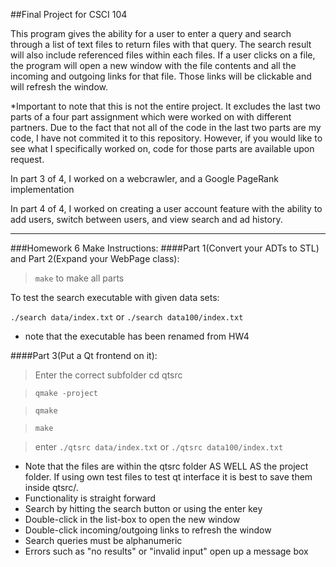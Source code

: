 ##Final Project for CSCI 104

This program gives the ability for a user to enter a query and search through a list of text files to return files with that query.  The search result will also include referenced files within each files.  If a user clicks on a file, the program will open a new window with the file contents and all the incoming and outgoing links for that file.  Those links will be clickable and will refresh the window.

*Important to note that this is not the entire project.  It excludes the last two parts of a four part assignment which were worked on with different partners.  Due to the fact that not all of the code in the last two parts are my code, I have not commited it to this repository.  However, if you would like to see what I specifically worked on, code for those parts are available upon request.

In part 3 of 4, I worked on a webcrawler, and a Google PageRank implementation

In part 4 of 4, I worked on creating a user account feature with the ability to add users, switch between users, and view search and ad history.
  
***

###Homework 6 Make Instructions:
####Part 1(Convert your ADTs to STL) and Part 2(Expand your WebPage class):

>`make` to make all parts

To test the search executable with given data sets:

`./search data/index.txt` or `./search data100/index.txt`

+ note that the executable has been renamed from HW4

####Part 3(Put a Qt frontend on it):

>Enter the correct subfolder cd qtsrc

>`qmake -project`

>`qmake`

>`make`

>enter `./qtsrc data/index.txt` or `./qtsrc data100/index.txt`

+ Note that the files are within the qtsrc folder AS WELL AS the project folder.  If using own test files to test qt interface it is best to save them inside qtsrc/.
+ Functionality is straight forward
+ Search by hitting the search button or using the enter key
+ Double-click in the list-box to open the new window
+ Double-click incoming/outgoing links to refresh the window
+ Search queries must be alphanumeric
+ Errors such as "no results" or "invalid input" open up a message box
